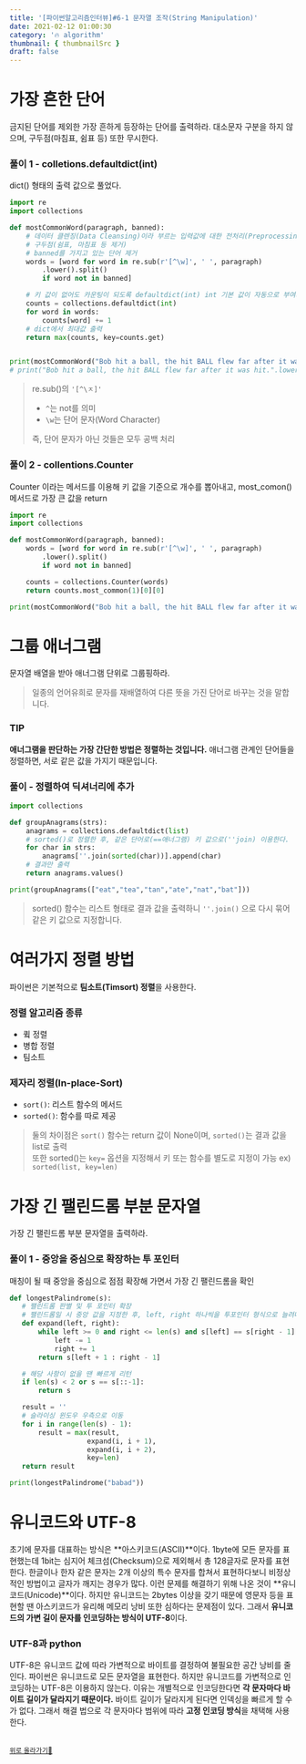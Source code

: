 ```yaml
---
title: '[파이썬알고리즘인터뷰]#6-1 문자열 조작(String Manipulation)'
date: 2021-02-12 01:00:30
category: '🔥 algorithm'
thumbnail: { thumbnailSrc }
draft: false
---
```


# 가장 흔한 단어

금지된 단어를 제외한 가장 흔하게 등장하는 단어를 출력하라. 대소문자 구분을 하지 않으며, 구두점(마침표, 쉼표 등) 또한 무시한다.

### 풀이 1 - colletions.defaultdict(int)

dict() 형태의 출력 값으로 풀었다.

```python
import re
import collections

def mostCommonWord(paragraph, banned):
    # 데이터 클렌징(Data Cleansing)이라 부르는 입력값에 대한 전처리(Preprocessing) 작업
	# 구두점(쉼표, 마침표 등 제거)
	# banned를 가지고 있는 단어 제거
    words = [word for word in re.sub(r'[^\w]', ' ', paragraph)
        .lower().split()
        if word not in banned]

	# 키 값이 없어도 카운팅이 되도록 defaultdict(int) int 기본 값이 자동으로 부여되게 설정
    counts = collections.defaultdict(int)
    for word in words:
        counts[word] += 1
    # dict에서 최대값 출력
    return max(counts, key=counts.get)


print(mostCommonWord("Bob hit a ball, the hit BALL flew far after it was hit.", ["hit"]))
# print("Bob hit a ball, the hit BALL flew far after it was hit.".lower().split())
```

> re.sub()의 `'[^\ㅈ]'`
>
> - `^`는 not를 의미
> - `\w`는 단어 문자(Word Character)
>
> 즉, 단어 문자가 아닌 것들은 모두 공백 처리

### 풀이 2 - collentions.Counter

Counter 이라는 메서드를 이용해 키 값을 기준으로 개수를 뽑아내고, most_comon() 메서드로 가장 큰 값을 return

```python
import re
import collections

def mostCommonWord(paragraph, banned):
    words = [word for word in re.sub(r'[^\w]', ' ', paragraph)
        .lower().split()
        if word not in banned]

    counts = collections.Counter(words)
    return counts.most_common(1)[0][0]

print(mostCommonWord("Bob hit a ball, the hit BALL flew far after it was hit.", ["hit"]))
```

# 그룹 애너그램

문자열 배열을 받아 애너그램 단위로 그룹핑하라.

> 일종의 언어유희로 문자를 재배열하여 다른 뜻을 가진 단어로 바꾸는 것을 말합니다.

### TIP

**애너그램을 판단하는 가장 간단한 방법은 정렬하는 것입니다.** 애너그램 관계인 단어들을 정렬하면, 서로 같은 값을 가지기 때문입니다.

### 풀이 - 정렬하여 딕셔너리에 추가

```python
import collections

def groupAnagrams(strs):
    anagrams = collections.defaultdict(list)
    # sorted()로 정렬한 후, 같은 단어로(==애너그램) 키 값으로(''join) 이용한다.
    for char in strs:
        anagrams[''.join(sorted(char))].append(char)
	# 결과만 출력
    return anagrams.values()

print(groupAnagrams(["eat","tea","tan","ate","nat","bat"]))

```

> sorted() 함수는 리스트 형태로 결과 값을 출력하니 `''.join()` 으로 다시 묶어 같은 키 값으로 지정합니다.

# 여러가지 정렬 방법

파이썬은 기본적으로 **팀소트(Timsort) 정렬**을 사용한다.

### 정렬 알고리즘 종류

- 큌 정렬
- 병합 정렬
- 팀소트

### 제자리 정렬(In-place-Sort)

- `sort()`: 리스트 함수의 메서드
- `sorted()`: 함수를 따로 제공

> 둘의 차이점은 `sort()` 함수는 return 값이 None이며, `sorted()`는 결과 값을 list로 출력  
> 또한 sorted()는 `key=` 옵션을 지정해서 키 또는 함수를 별도로 지정이 가능 ex) `sorted(list, key=len)`

# 가장 긴 팰린드롬 부분 문자열

가장 긴 팰린드롬 부분 문자열을 출력하라.

### 풀이 1 - 중앙을 중심으로 확장하는 투 포인터

매칭이 될 때 중앙을 중심으로 점점 확장해 가면서 가장 긴 팰린드롬을 확인

```python
def longestPalindrome(s):
   # 팰린드롬 판별 및 투 포인터 확장
   # 팰린드롬일 시 중앙 값을 지정한 후, left, right 하나씩을 투포인터 형식으로 늘려나감
   def expand(left, right):
       while left >= 0 and right <= len(s) and s[left] == s[right - 1]:
           left -= 1
           right += 1
       return s[left + 1 : right - 1]

   # 해당 사항이 없을 땐 빠르게 리턴
   if len(s) < 2 or s == s[::-1]:
       return s

   result = ''
   # 슬라이싱 윈도우 우측으로 이동
   for i in range(len(s) - 1):
       result = max(result,
                   expand(i, i + 1),
                   expand(i, i + 2),
                   key=len)
   return result

print(longestPalindrome("babad"))
```

# 유니코드와 UTF-8

초기에 문자를 대표하는 방식은 **아스키코드(ASCII)**이다. 1byte에 모든 문자를 표현했는데 1bit는 심지어 체크섬(Checksum)으로 제외해서 총 128글자로 문자를 표현한다. 한글이나 한자 같은 문자는 2개 이상의 특수 문자를 합쳐서 표현하다보니 비정상적인 방법이고 글자가 깨지는 경우가 많다. 이런 문제를 해결하기 위해 나온 것이 **유니코드(Unicode)**이다. 하지만 유니코드는 2bytes 이상을 갖기 때문에 영문자 등을 표현할 땐 아스키코드가 유리해 메모리 낭비 또한 심하다는 문제점이 있다. 그래서 **유니코드의 가변 길이 문자를 인코딩하는 방식이 UTF-8**이다.

### UTF-8과 python

UTF-8은 유니코드 값에 따라 가변적으로 바이트를 결정하여 불필요한 공간 낭비를 줄인다. 파이썬은 유니코드로 모든 문자열을 표현한다. 하지만 유니코드를 가변적으로 인코딩하는 UTF-8은 이용하지 않는다. 이유는 개별적으로 인코딩한다면 **각 문자마다 바이트 길이가 달라지기 때문이다.** 바이트 길이가 달라지게 된다면 인덱싱을 빠르게 할 수가 없다. 그래서 해결 법으로 각 문자마다 범위에 따라 **고정 인코딩 방식**을 채택해 사용한다.

<br />
<a href='#'><small class='up-button'>위로 올라가기💨</small></a>
<br />
